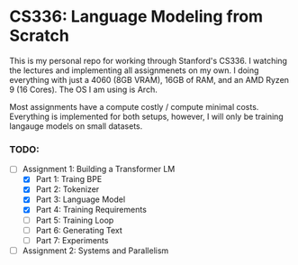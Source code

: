 # CS336: Language Modeling from Scratch


This is my personal repo for working through Stanford's CS336. I watching the lectures and implementing all assignmenets on my own. I doing everything with just a 4060 (8GB VRAM), 16GB of RAM, and an AMD Ryzen 9 (16 Cores). The OS I am using is Arch.


Most assignments have a compute costly / compute minimal costs. Everything is implemented for both setups, however, I will only be training langauge models on small datasets.


### TODO:

- [ ] Assignment 1: Building a Transformer LM
    - [x] Part 1: Traing BPE
    - [x] Part 2: Tokenizer
    - [x] Part 3: Language Model
    - [x] Part 4: Training Requirements
    - [ ] Part 5: Training Loop
    - [ ] Part 6: Generating Text
    - [ ] Part 7: Experiments
- [ ] Assignment 2: Systems and Parallelism